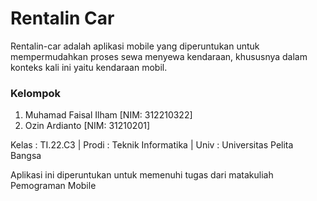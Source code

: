 # Rentalin Car
Rentalin-car adalah aplikasi mobile yang diperuntukan untuk mempermudahkan proses sewa menyewa kendaraan, khususnya dalam konteks kali ini yaitu kendaraan mobil.

### Kelompok
1. Muhamad Faisal Ilham [NIM: 312210322]
2. Ozin Ardianto [NIM: 31210201]

Kelas : TI.22.C3 | Prodi : Teknik Informatika | Univ  : Universitas Pelita Bangsa

Aplikasi ini diperuntukan untuk memenuhi tugas dari matakuliah Pemograman Mobile
